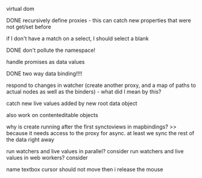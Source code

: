 virtual dom

DONE recursively define proxies - this can catch new properties that were not get/set before

if I don't have a match on a select, I should select a blank

DONE don't pollute the namespace!

handle promises as data values

DONE two way data binding!!!!

respond to changes in watcher (create another proxy, and a map of paths to actual nodes as well as the binders) - what did I mean by this?

catch new live values added by new root data object

also work on contenteditable objects

why is create running after the first synctoviews in mapbindings? >> because it needs access to the proxy for async. at least we sync the rest of the data right away

run watchers and live values in parallel? consider
run watchers and live values in web workers? consider

name textbox cursor should not move then i release the mouse